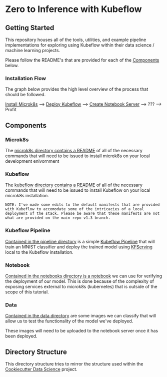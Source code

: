 # Zero to Inference with Kubeflow

## Getting Started

This repository houses all of the tools, utilities, and example pipeline implementations for exploring using Kubeflow within their data science / machine learning projects.

Please follow the README's that are provided for each of the [Components](#components) below.

### Installation Flow

The graph below provides the high level overview of the process that should be followed.

[Install Microk8s](./microk8s/README.md) --> [Deploy Kubeflow](./kubeflow/README.md) --> [Create Notebook Server](./notebooks/../README.md) --> ??? --> Profit

## Components

### Microk8s

The [microk8s directory contains a README](./microk8s/README.md) of all of the necessary commands that will need to be issued to install microk8s on your local development enivornment

### Kubeflow

The [kubeflow directory contains a README](./kubeflow/README.md) of all of the necessary commands that will need to be issued to install Kubeflow on your local microk8s installation.

```text
NOTE: I've made some edits to the default manifests that are provided with Kubeflow to accomodate some of the intricacies of a local deployment of the stack. Please be aware that these manifests are not what are provided on the main repo v1.3 branch.
```

### Kubeflow Pipeline

[Contained in the pipeline directory](./pipeline/src) is a simple [Kubeflow Pipeline](https://www.kubeflow.org/docs/components/pipelines/overview/pipelines-overview/) that will train an MNIST classifier and deploy the trained model using [KFServing](https://www.kubeflow.org/docs/components/kfserving/kfserving/) local to the Kubeflow installation.

### Notebook

[Contained in the notebooks directory is a notebook](./notebooks/MNIST%20Sample%20Test.ipynb) we can use for verifying the deployment of our model. This is done because of the complexity of exposing services external to microk8s (kubernetes) that is outside of the scope of this tutorial.

### Data

[Contained in the data directory](./data) are some images we can classify that will allow us to test the functionality of the model we've deployed.

These images will need to be uploaded to the notebook server once it has been deployed.

## Directory Structure

This directory structure tries to mirror the structure used within the [Cookiecutter Data Science](https://github.com/drivendata/cookiecutter-data-science) project. 
